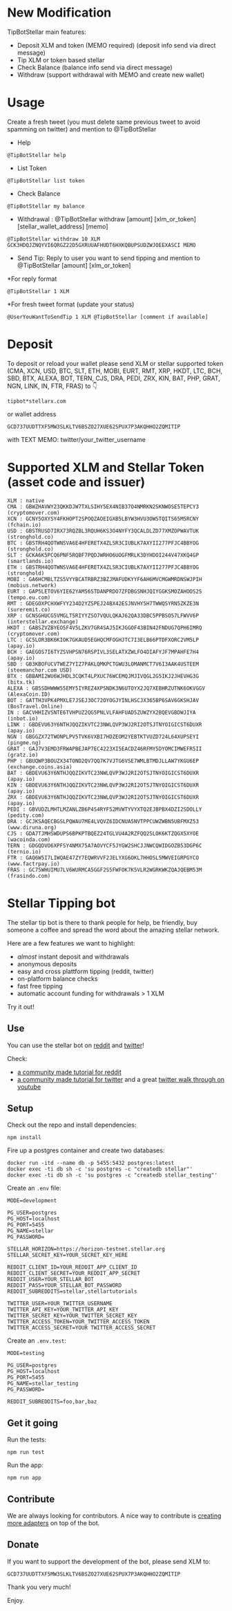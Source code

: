 # New Modification

TipBotStellar main features: 
* Deposit XLM and token (MEMO required) (deposit info send via direct message)
* Tip XLM or token based stellar
* Check Balance (balance info send via direct message)
* Withdraw (support withdrawal with MEMO and create new wallet)

# Usage
Create a fresh tweet (you must delete same previous tweet to avoid spamming on twitter) and mention to @TipBotStellar

* Help 
```
@TipBotStellar help
```
* List Token
```
@TipBotStellar list token
```
* Check Balance
```
@TipBotStellar my balance
```
* Withdrawal : @TipBotStellar withdraw [amount] [xlm_or_token] [stellar_wallet_address] [memo]
```
@TipBotStellar withdraw 10 XLM GCK3HDQJZNQYVI6QRGZ22D5GXRUUAFHUDT6HXKQBUPSUDZWJOEEXASCI MEMO
```
* Send Tip: Reply to user you want to send tipping and mention to @TipBotStellar [amount] [xlm_or_token]

*For reply format
```
@TipBotStellar 1 XLM
```

*For fresh tweet format (update your status)
```
@UserYouWantToSendTip 1 XLM @TipBotStellar [comment if available]
```


# Deposit
To deposit or reload your wallet please send XLM or stellar supported token (CMA, XCN, USD, BTC, SLT, ETH, MOBI, EURT, RMT, XRP, HKDT, LTC, BCH, SBD, BTX, ALEXA, BOT, TERN, CJS, DRA, PEDI, ZRX, KIN, BAT, PHP, GRAT, NGN, LINK, IN, FTR, FRAS) to 👇

```
tipbot*stellarx.com 
```

or wallet address

```
GCD737UUDTTXF5MW3SLKLTV6BSZO27XUE62SPUX7P3AKQHHO2ZQMITIP
```

with TEXT MEMO: twitter/your_twitter_username

# Supported XLM and Stellar Token (asset code and issuer)
```
XLM : native
CMA : GBWZHAVWY23QKKDJW7TXLSIHY5EX4NIB37O4NMRKN2SKNWOSE5TEPCY3 (cryptomover.com)
XCN : GCNY5OXYSY4FKHOPT2SPOQZAOEIGXB5LBYW3HVU3OWSTQITS65M5RCNY (fchain.io)
USD : GBSTRUSD7IRX73RQZBL3RQUH6KS3O4NYFY3QCALDLZD77XMZOPWAVTUK (stronghold.co)
BTC : GBSTRH4QOTWNSVA6E4HFERETX4ZLSR3CIUBLK7AXYII277PFJC4BBYOG (stronghold.co)
SLT : GCKA6K5PCQ6PNF5RQBF7PQDJWRHO6UOGFMRLK3DYHDOI244V47XKQ4GP (smartlands.io)
ETH : GBSTRH4QOTWNSVA6E4HFERETX4ZLSR3CIUBLK7AXYII277PFJC4BBYOG (stronghold)
MOBI : GA6HCMBLTZS5VYYBCATRBRZ3BZJMAFUDKYYF6AH6MVCMGWMRDNSWJPIH (mobius.network)
EURT : GAP5LETOV6YIE62YAM56STDANPRDO7ZFDBGSNHJQIYGGKSMOZAHOOS2S (tempo.eu.com)
RMT : GDEGOXPCHXWFYY234D2YZSPEJ24BX42ESJNVHY5H7TWWQSYRN5ZKZE3N (sureremit.co)
XRP : GCNSGHUCG5VMGLT5RIYYZSO7VQULQKAJ62QA33DBC5PPBSO57LFWVV6P (interstellar.exchange)
HKDT : GABSZVZBYEO5F4V5LZKV7GR4SAJ5IKJGGOF43BIN42FNDUG7QPH6IMRQ (cryptomover.com)
LTC : GC5LOR3BK6KIOK7GKAUD5EGHQCMFOGHJTC7I3ELB66PTDFXORC2VM5LP (apay.io)
BCH : GAEGOS7I6TYZSVHPSN76RSPIVL3SELATXZWLFO4DIAFYJF7MPAHFE7H4 (apay.io)
SBD : GB3KBOFUCVTWEZ7YIZ7PAKLQMKPCTGWU3LOMANMCT7V6I3AAK4USTEEM (steemanchor.com USD)
BTX : GBBAMI2WU6WJHDL3CQKT4LPXUC76WCEMQJMJIVQGL2G5IKJ2JHEVHG3G (bitx.tk)
ALEXA : GB5SDHWWW55EMY5IYREZ4XPSNDK3N6UTOYX2JQ7XEBHRZUTNK6OKVGGV (AlexaCoin.ID)
BOT : GATTH3VPK4PMXLE7JSEJ3OC72OYOGJYINLHSCJX365BP6SAV6GKSHJAV (BosTravel.Online)
IN : GACVHHIZVSNTE6TVHPUZ2QG5PNLVLFAHFUAD5ZUWZYX2BQEVGBDWJIYA (inbot.io)
LINK : GBDEVU63Y6NTHJQQZIKVTC23NWLQVP3WJ2RI2OTSJTNYOIGICST6DUXR (apay.io)
NGN : GBGGZX72TWONPLPV5TVK6VXBI7HDZEOM2YEBTKTVUZD724L64XUPSEYI (pingme.ng)
GRAT : GAJ7V3EMD3FRWAPBEJAP7EC4223XI5EACDZ46RFMY5DYOMCIMWEFR5II (gratz.io)
PHP : GBUQWP3BOUZX34TOND2QV7QQ7K7VJTG6VSE7WMLBTMDJLLAW7YKGU6EP (exchange.coins.asia)
BAT : GBDEVU63Y6NTHJQQZIKVTC23NWLQVP3WJ2RI2OTSJTNYOIGICST6DUXR (apay.io)
KIN : GBDEVU63Y6NTHJQQZIKVTC23NWLQVP3WJ2RI2OTSJTNYOIGICST6DUXR (apay.io)
ZRX : GBDEVU63Y6NTHJQQZIKVTC23NWLQVP3WJ2RI2OTSJTNYOIGICST6DUXR (apay.io)
PEDI : GBVUDZLMHTLMZANLZB6P4S4RYF52MVWTYVYXTQ2EJBPBX4DZI2SDOLLY (pedity.com)
DRA : GCJKSAQECBGSLPQWAU7ME4LVQVZ6IDCNUA5NVTPPCUWZWBN5UBFMXZ53 (www.diruna.org)
CJS : GDA7TJMHSWDUPS6BPKPTBQEZ24TGLVU4A2RZFQQ2SLOK6KTZQGX5XYOE (wacoinda.com)
TERN : GDGQDVO6XPFSY4NMX75A7AOVYCF5JYGW2SHCJJNWCQWIDGOZB53DGP6C (ternio.io)
FTR : GAQ6W5I7LIWQAE47ZY7EQWRVVF2JELYXG6OKL7HHOSL5MWVEIGRPGYCO (www.factrpay.io)
FRAS : GC75WHUIMU7LV6WURMCA5GGF2S5FWFOK7K5VLR2WGRKWKZQAJQEBM53M (frasindo.com)
```


# Stellar Tipping bot

The stellar tip bot is there to thank people for help, be friendly, buy someone a coffee and spread the word about the amazing stellar network.

Here are a few features we want to highlight:

- *almost* instant deposit and withdrawals
- anonymous deposits
- easy and cross plattform tipping (reddit, twitter)
- on-platform balance checks
- fast free tipping
- automatic account funding for withdrawals > 1 XLM

Try it out!

## Use

You can use the stellar bot on [reddit](https://www.lumenauts.com/tutorials/how-to-tip-with-the-stellar-subreddit-tipping-bot) and [twitter](https://twitter.com/xlm_bot)!

Check:

- [a community made tutorial for reddit](https://www.lumenauts.com/tutorials/how-to-tip-with-the-stellar-subreddit-tipping-bot)
- [a community made tutorial for twitter](https://www.lumenauts.com/tutorials/how-to-tip-with-the-lumen-twitter-tipping-bot) and a great [twitter walk through on youtube](https://www.youtube.com/watch?v=MXZF0RY8D20&feature=youtu.be)

## Setup

Check out the repo and install dependencies:

```
npm install
```

Fire up a postgres container and create two databases:

```
docker run -itd --name db -p 5455:5432 postgres:latest
docker exec -ti db sh -c 'su postgres -c "createdb stellar"'
docker exec -ti db sh -c 'su postgres -c "createdb stellar_testing"'
```

Create an `.env` file:

```
MODE=development

PG_USER=postgres
PG_HOST=localhost
PG_PORT=5455
PG_NAME=stellar
PG_PASSWORD=

STELLAR_HORIZON=https://horizon-testnet.stellar.org
STELLAR_SECRET_KEY=YOUR_SECRET_KEY_HERE

REDDIT_CLIENT_ID=YOUR_REDDIT_APP_CLIENT_ID
REDDIT_CLIENT_SECRET=YOUR_REDDIT_APP_SECRET
REDDIT_USER=YOUR_STELLAR_BOT
REDDIT_PASS=YOUR_STELLAR_BOT_PASSWORD
REDDIT_SUBREDDITS=stellar,stellartutorials

TWITTER_USER=YOUR_TWITTER_USERNAME
TWITTER_API_KEY=YOUR_TWITTER_API_KEY
TWITTER_SECRET_KEY=YOUR_TWITTER_SECRET_KEY
TWITTER_ACCESS_TOKEN=YOUR_TWITTER_ACCESS_TOKEN
TWITTER_ACCESS_SECRET=YOUR TWITTER_ACCESS_SECRET

```

Create an `.env.test`:

```
MODE=testing

PG_USER=postgres
PG_HOST=localhost
PG_PORT=5455
PG_NAME=stellar_testing
PG_PASSWORD=

REDDIT_SUBREDDITS=foo,bar,baz
```

## Get it going

Run the tests:

```
npm run test
```

Run the app:

```
npm run app
```

## Contribute

We are always looking for contributors. A nice way to contribute is [creating more adapters](https://github.com/shredding/stellar-bot/wiki/How-To:-Create-an-adapter) on top of the bot.

## Donate

If you want to support the development of the bot, please send XLM to:

`GCD737UUDTTXF5MW3SLKLTV6BSZO27XUE62SPUX7P3AKQHHO2ZQMITIP`

Thank you very much!

Enjoy.
